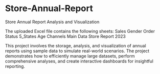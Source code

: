 # Store-Annual-Report
Store Annual Report Analysis and Visualization

The uploaded Excel file contains the following sheets:
Sales
Gender
Order Status
5_States
Age
Channels
Main Data
Store Report 2023

This project involves the storage, analysis, and visualization of annual reports using sample data to simulate real-world scenarios. The project demonstrates how to efficiently manage large datasets, perform comprehensive analyses, and create interactive dashboards for insightful reporting.






